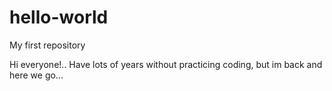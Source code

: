 # hello-world
My first repository


Hi everyone!..
Have lots of years without practicing coding, but im back and here we go...
